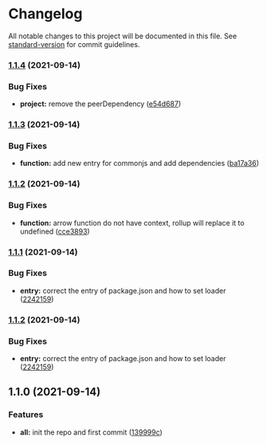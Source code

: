 # Changelog

All notable changes to this project will be documented in this file. See [standard-version](https://github.com/conventional-changelog/standard-version) for commit guidelines.

### [1.1.4](https://github.com/MNISHoward/style-i18n-loader/compare/v1.1.3...v1.1.4) (2021-09-14)


### Bug Fixes

* **project:** remove the peerDependency ([e54d687](https://github.com/MNISHoward/style-i18n-loader/commit/e54d6873e9fd431e51905c8615c084e31d51abac))

### [1.1.3](https://github.com/MNISHoward/style-i18n-loader/compare/v1.1.2...v1.1.3) (2021-09-14)


### Bug Fixes

* **function:** add new entry for commonjs and add dependencies ([ba17a36](https://github.com/MNISHoward/style-i18n-loader/commit/ba17a36217b9ab53aa5a5d46ef266f7e6a53b7a5))

### [1.1.2](https://github.com/MNISHoward/style-i18n-loader/compare/v1.1.1...v1.1.2) (2021-09-14)


### Bug Fixes

* **function:** arrow function do not have context, rollup will replace it to undefined ([cce3893](https://github.com/MNISHoward/style-i18n-loader/commit/cce38930a306152c121e080a801fd2abf6076a1e))

### [1.1.1](https://github.com/MNISHoward/style-i18n-loader/compare/v1.1.0...v1.1.1) (2021-09-14)


### Bug Fixes

* **entry:** correct the entry of package.json and how to set loader ([2242159](https://github.com/MNISHoward/style-i18n-loader/commit/2242159139800bc1483fc9870d694fe43875fbec))

### [1.1.2](https://github.com/MNISHoward/style-i18n-loader/compare/v1.1.0...v1.1.2) (2021-09-14)


### Bug Fixes

* **entry:** correct the entry of package.json and how to set loader ([2242159](https://github.com/MNISHoward/style-i18n-loader/commit/2242159139800bc1483fc9870d694fe43875fbec))

## 1.1.0 (2021-09-14)


### Features

* **all:** init the repo and first commit ([139999c](https://github.com/MNISHoward/style-i18n-loader/commit/139999cfc309dfba22a72e5960b498775614367c))
